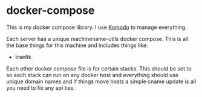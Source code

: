 # docker-compose

This is my docker compose library.   I use [Komodo](https://github.com/moghtech/komodo) to manage everything.  

Each server has a unique machinename-utils docker compose.   This is all the base things for this machine and includes things like:

* traefik

Each other docker compose file is for certain stacks.  This should be set to so each stack can run on any docker host and everything should use unique domain names and if things move hosts a simple cname update is all you need to fix any api ties.
